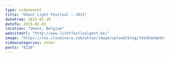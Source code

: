 ```yaml
---
type: videoevent
title: "Ghent Light Festival — 2015"
dateFrom: 2015-01-29
dateTo: 2015-02-01
location: "Ghent, Belgium"
websiteUrl: "http://www.lichtfestivalgent.be/"
image: "https://res.cloudinary.com/yktoo/image/upload/blog/t4xd5qnmp9n33411.jpg"
videocategories: other
posts: "0238"
---
```


